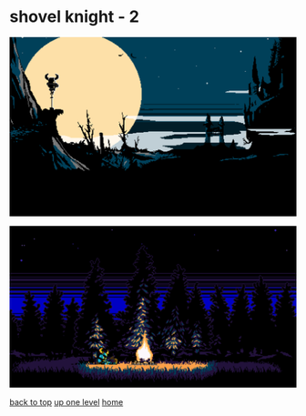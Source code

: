 # shovel knight - 2
[![629083.jpg](/desktop/shovel%20knight/629083.jpg "629083.jpg")](https://raw.githubusercontent.com/buckmanc/wallpapers/main/desktop/shovel%20knight/629083.jpg)

[![d89ZA7W.png](/desktop/shovel%20knight/d89ZA7W.png "d89ZA7W.png")](https://raw.githubusercontent.com/buckmanc/wallpapers/main/desktop/shovel%20knight/d89ZA7W.png)


</p>
</details>


[back to top](#)
[up one level](/desktop/README.MD)
[home](/)
